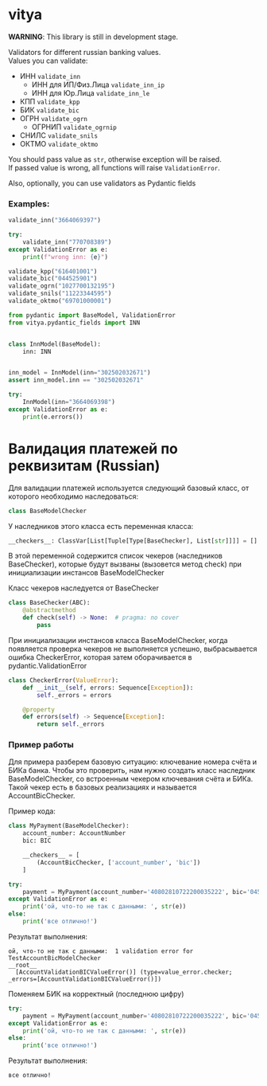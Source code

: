 # vitya

**WARNING**: This library is still in development stage.

Validators for different russian banking values.  
Values you can validate:
- ИНН ```validate_inn```
    - ИНН для ИП/Физ.Лица ```validate_inn_ip```
    - ИНН для Юр.Лица ```validate_inn_le```
- КПП ```validate_kpp```
- БИК ```validate_bic```
- ОГРН ```validate_ogrn```
    - ОГРНИП ```validate_ogrnip```
- СНИЛС ```validate_snils```
- ОКТМО ```validate_oktmo```

You should pass value as ```str```, otherwise exception will be raised.  
If passed value is wrong, all functions will raise ```ValidationError```.

Also, optionally, you can use validators as Pydantic fields

### Examples:

```python
validate_inn("3664069397")

try:
    validate_inn("770708389")
except ValidationError as e:
    print(f"wrong inn: {e}")
```

```python
validate_kpp("616401001")
validate_bic("044525901")
validate_ogrn("1027700132195")
validate_snils("11223344595")
validate_oktmo("69701000001")
```

```python
from pydantic import BaseModel, ValidationError
from vitya.pydantic_fields import INN


class InnModel(BaseModel):
    inn: INN


inn_model = InnModel(inn="302502032671")
assert inn_model.inn == "302502032671"

try:
    InnModel(inn="3664069398")
except ValidationError as e:
    print(e.errors())
```

# Валидация платежей по реквизитам (Russian)
Для валидации платежей используется следующий базовый класс, 
от которого необходимо наследоваться:  

```python
class BaseModelChecker
````

У наследников этого класса есть переменная класса:  
```python
__checkers__: ClassVar[List[Tuple[Type[BaseChecker], List[str]]]] = []
````

В этой переменной содержится список чекеров (наследников BaseChecker),
которые будут вызваны (вызовется метод check) 
при инициализации инстансов BaseModelChecker  

Класс чекеров наследуется от BaseChecker
```python
class BaseChecker(ABC):
    @abstractmethod
    def check(self) -> None:  # pragma: no cover
        pass
```  


При инициализации инстансов класса BaseModelChecker, когда появляется проверка 
чекеров не выполняется успешно, выбрасывается ошибка CheckerError, 
которая затем оборачивается в pydantic.ValidationError
```python
class CheckerError(ValueError):
    def __init__(self, errors: Sequence[Exception]):
        self._errors = errors

    @property
    def errors(self) -> Sequence[Exception]:
        return self._errors
```

### Пример работы
Для примера разберем базовую ситуацию: ключевание номера счёта и БИКа банка. 
Чтобы это проверить, нам нужно создать класс наследник BaseModelChecker, 
со встроенным чекером ключевания счёта и БИКа. 
Такой чекер есть в базовых реализациях и называется AccountBicChecker. 

Пример кода:
```python
class MyPayment(BaseModelChecker):
    account_number: AccountNumber
    bic: BIC

    __checkers__ = [
        (AccountBicChecker, ['account_number', 'bic'])
    ]

try:
    payment = MyPayment(account_number='40802810722200035222', bic='045004861')
except ValidationError as e:
    print('ой, что-то не так с данными: ', str(e))
else:
    print('все отлично!')
```

Результат выполнения:
```
ой, что-то не так с данными:  1 validation error for TestAccountBicModelChecker
__root__
  [AccountValidationBICValueError()] (type=value_error.checker; _errors=[AccountValidationBICValueError()])
```

Поменяем БИК на корректный (последнюю цифру)
```python
try:
    payment = MyPayment(account_number='40802810722200035222', bic='045004864')
except ValidationError as e:
    print('ой, что-то не так с данными: ', str(e))
else:
    print('все отлично!')
```
Результат выполнения:
```
все отлично!
```
